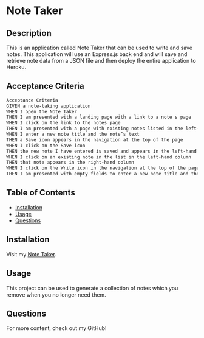 # Note Taker

## Description 

This is an application called Note Taker that can be used to write and save notes. This application will use an Express.js back end and will save and retrieve note data from a JSON file and then deploy the entire application to Heroku.

## Acceptance Criteria

```md
Acceptance Criteria
GIVEN a note-taking application
WHEN I open the Note Taker
THEN I am presented with a landing page with a link to a note s page
WHEN I click on the link to the notes page
THEN I am presented with a page with existing notes listed in the left-hand column, plus empty fields to enter a new note title and the note’s text in the right-hand column
WHEN I enter a new note title and the note’s text
THEN a Save icon appears in the navigation at the top of the page
WHEN I click on the Save icon
THEN the new note I have entered is saved and appears in the left-hand column with the other existing notes
WHEN I click on an existing note in the list in the left-hand column
THEN that note appears in the right-hand column
WHEN I click on the Write icon in the navigation at the top of the page
THEN I am presented with empty fields to enter a new note title and the note’s text in the right-hand column
```

## Table of Contents
* [Installation](#installation)
* [Usage](#usage)
* [Questions](#questions)

## Installation
Visit my [Note Taker](https://pumpkin-pudding-37326.herokuapp.com/).

## Usage
This project can be used to generate a collection of notes which you remove when you no longer need them. 

## Questions

For more content, check out my GitHub!